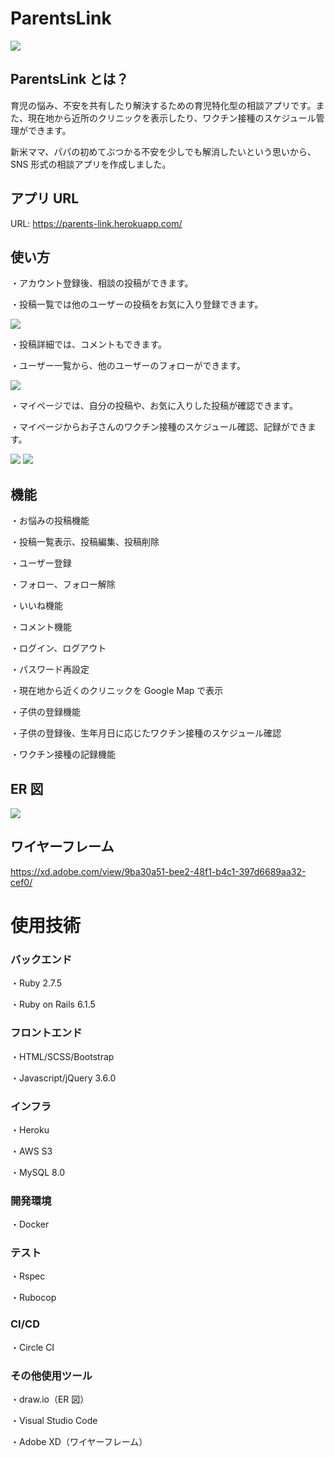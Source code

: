 # ParentsLink

<img src="/assets/toppage.png">

## ParentsLink とは？

育児の悩み、不安を共有したり解決するための育児特化型の相談アプリです。また、現在地から近所のクリニックを表示したり、ワクチン接種のスケジュール管理ができます。

新米ママ、パパの初めてぶつかる不安を少しでも解消したいという思いから、SNS 形式の相談アプリを作成しました。

## アプリ URL

URL: https://parents-link.herokuapp.com/

## 使い方

・アカウント登録後、相談の投稿ができます。

・投稿一覧では他のユーザーの投稿をお気に入り登録できます。

<img src="/assets/readme1.png">

・投稿詳細では、コメントもできます。

・ユーザー一覧から、他のユーザーのフォローができます。

<img src="/assets/readme2.png">

・マイページでは、自分の投稿や、お気に入りした投稿が確認できます。

・マイページからお子さんのワクチン接種のスケジュール確認、記録ができます。

<img src="/assets/readme3.pmg">
<img src="/assets/readme4.png">

## 機能

・お悩みの投稿機能

・投稿一覧表示、投稿編集、投稿削除

・ユーザー登録

・フォロー、フォロー解除

・いいね機能

・コメント機能

・ログイン、ログアウト

・パスワード再設定

・現在地から近くのクリニックを Google Map で表示

・子供の登録機能

・子供の登録後、生年月日に応じたワクチン接種のスケジュール確認

・ワクチン接種の記録機能

## ER 図

<img src="/assets/ER図.png">

## ワイヤーフレーム

https://xd.adobe.com/view/9ba30a51-bee2-48f1-b4c1-397d6689aa32-cef0/

# 使用技術

### バックエンド

・Ruby 2.7.5

・Ruby on Rails 6.1.5

### フロントエンド

・HTML/SCSS/Bootstrap

・Javascript/jQuery 3.6.0

### インフラ

・Heroku

・AWS S3

・MySQL 8.0

### 開発環境

・Docker

### テスト

・Rspec

・Rubocop

### CI/CD

・Circle CI

### その他使用ツール

・draw.io（ER 図）

・Visual Studio Code

・Adobe XD（ワイヤーフレーム）
